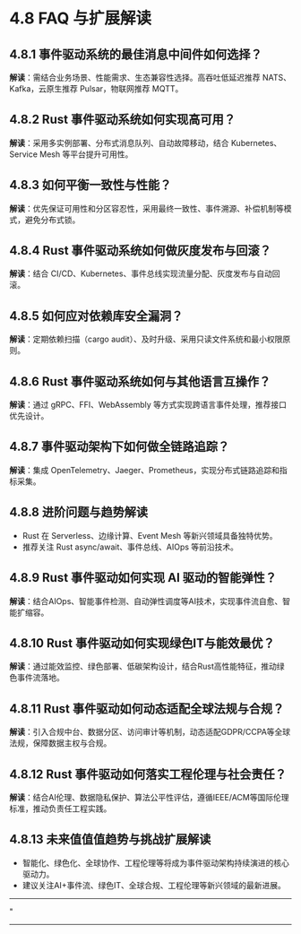 ﻿# 4.8 FAQ 与扩展解读

## 4.8.1 事件驱动系统的最佳消息中间件如何选择？

**解读**：需结合业务场景、性能需求、生态兼容性选择。高吞吐低延迟推荐 NATS、Kafka，云原生推荐 Pulsar，物联网推荐 MQTT。

## 4.8.2 Rust 事件驱动系统如何实现高可用？

**解读**：采用多实例部署、分布式消息队列、自动故障移动，结合 Kubernetes、Service Mesh 等平台提升可用性。

## 4.8.3 如何平衡一致性与性能？

**解读**：优先保证可用性和分区容忍性，采用最终一致性、事件溯源、补偿机制等模式，避免分布式锁。

## 4.8.4 Rust 事件驱动系统如何做灰度发布与回滚？

**解读**：结合 CI/CD、Kubernetes、事件总线实现流量分配、灰度发布与自动回滚。

## 4.8.5 如何应对依赖库安全漏洞？

**解读**：定期依赖扫描（cargo audit）、及时升级、采用只读文件系统和最小权限原则。

## 4.8.6 Rust 事件驱动系统如何与其他语言互操作？

**解读**：通过 gRPC、FFI、WebAssembly 等方式实现跨语言事件处理，推荐接口优先设计。

## 4.8.7 事件驱动架构下如何做全链路追踪？

**解读**：集成 OpenTelemetry、Jaeger、Prometheus，实现分布式链路追踪和指标采集。

## 4.8.8 进阶问题与趋势解读

- Rust 在 Serverless、边缘计算、Event Mesh 等新兴领域具备独特优势。
- 推荐关注 Rust async/await、事件总线、AIOps 等前沿技术。

## 4.8.9 Rust 事件驱动如何实现 AI 驱动的智能弹性？

**解读**：结合AIOps、智能事件检测、自动弹性调度等AI技术，实现事件流自愈、智能扩缩容。

## 4.8.10 Rust 事件驱动如何实现绿色IT与能效最优？

**解读**：通过能效监控、绿色部署、低碳架构设计，结合Rust高性能特征，推动绿色事件流落地。

## 4.8.11 Rust 事件驱动如何动态适配全球法规与合规？

**解读**：引入合规中台、数据分区、访问审计等机制，动态适配GDPR/CCPA等全球法规，保障数据主权与合规。

## 4.8.12 Rust 事件驱动如何落实工程伦理与社会责任？

**解读**：结合AI伦理、数据隐私保护、算法公平性评估，遵循IEEE/ACM等国际伦理标准，推动负责任工程实践。

## 4.8.13 未来值值值趋势与挑战扩展解读

- 智能化、绿色化、全球协作、工程伦理等将成为事件驱动架构持续演进的核心驱动力。
- 建议关注AI+事件流、绿色IT、全球合规、工程伦理等新兴领域的最新进展。

---

"

---
